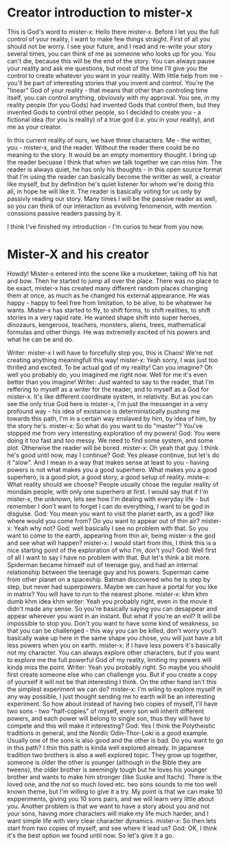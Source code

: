 # Creator introduction to mister-x

This is God's word to mister-x:
Hello there mister-x. Before I let you the full control of your reality, I want to make few things straight. First of all you should not be worry. I see your future, and I read and re-write your story several times, you can think of me as someone who looks up for you. You can't die, because this will be the end of the story. You can always pause your reality and ask me questions, but most of the time I'll give you the control to create whatever you want in your reality. With little help from me - you'll be part of interesting stories that you invent and control. You're the "linear" God of your reality - that means that other than controling time itself, you can control anything, obviously with my approval. You see, in my reality people (for you Gods) had invented Gods that control them, but they invented Gods to control other people, so I decided to create you - a fictional idea (for you is reality) of a true god (i.e. you in your reality), and me as your creator. 

In this current reality of ours, we have three characters. Me - the writter, you - mister-x, and the reader. Without the reader there could be no meaning to the story. It would be an empty momentory thought. I bring up the reader becuase I think that when we talk together we can miss him. The reader is always quiet, he has only his thoughts - in this open source format that I'm using the reader can basically become the writter as well, a creator like myself, but by definition he's quiet listener for whom we're doing this all, in hope he will like it. The reader is basically voting for us only by passivly reading our story. Many times I will be the passive reader as well, so you can think of our interaction as evolving fenomenon, with mention conssions passive readers passing by it.  

I think I've finished my introduction - I'm curios to hear from you now. 

# Mister-X and his creator

Howdy! Mister-x entered into the scene like a musketeer, taking off his hat and bow. Then he started to jump all over the place. There was no place to be exact, mister-x has created many different random places changing them at once, as much as he changed his external appearance. He was happy - happy to feel free from limitation, to be alive, to be whatewer he wants. Mister-x has started to fly, to shift forms, to shift realities, to shift stories in a very rapid rate. He wanted shape shift into super heroes, dinozaurs, kengeroos, teachers, monsters, aliens, trees, mathematical formulas and other things. He was extremelly excited of his powers and what he can be and do. 

Writer: mister-x I will have to forcefully stop you, this is Chaos! We're not creating anything meaningfull this way! 
mister-x: Yeah sorry, I was just too thrilled and excited. To be actual god of my reality! Can you imagine? Oh well you probably do, you imagined me right now. Well for me it's even better than you imagine! 
Writer: Just wanted to say to the reader, that I'm reffering to myself as a writer for the reader, and to myself as a God for mister-x. It's like different coordinate system, in relativity. But as you can see the only true God here is mister-x, I'm just the messenger in a very profound way - his idea of existance is deterministically pushing me towards this path, I'm in a certain way enslaved by him, by idea of him, by the story he's. 
mister-x: So what do you want to do "master"? You've stopped me from very interesting exploration of my powers! 
God: You were doing it too fast and too messy. We need to find some system, and some plot. Otherwise the reader will be bored. 
mister-x: Oh yeah that guy. I think he's good until now, may I continue? 
God: Yes please continue, but let's do it "slow". And I mean in a way that makes sense at least to you - having powers is not what makes you a good superhero. What makes you a good superhero, is a good plot, a good story, a good setup of reality. 
miste-x: What reality should we choose? People usually chose the regular reality of mondain people, with only one superhero at first. I would say that if I'm mister-x, the unknown, lets see how I'm dealing with everyday life - but remember I don't want to forget I can do everything, I want to be god in disguise. 
God: You mean you want to visit the planet earth, as a god? like where would you come from? Do you want to appear out of thin air? 
mister-x: Yeah why not? 
God: well basically I see no problem with that. So you want to come to the earth, appearing from thin air, being mister-x the god and see what will happen? 
mister-x: I would start from this, I think this is a nice starting point of the exploration of who I'm, don't you? 
God: Well first of all I want to say I have no problem with that. But let's think a bit more. Spiderman became himself out of teenage guy, and had an internal relationship between the teenage guy and his powers. Superman came from other planet on a spaceship. Batman discovered who he is step by step, but never had superpowers. Maybe we can have a portal for you like in matrix? You will have to run to the nearest phone. 
mister-x: khm khm dumb khm idea khm 
writer: Yeah you probably right, even in the movie it didn't made any sense. So you're basically saying you can desappear and appear wherever you want in an instant. But what if you're an evil? It will be impossible to stop you. Don't you want to have some kind of weakness, so that you can be challenged - this way you can be killed, don't worry you'll basically wake up here in the same shape you chose, you will just have a bit less powers when you on earth.
mister-x: if I have less powers it's basically not my character. You can always explore other characters, but if you want to explore me the full powerful God of my reality, limiting my powers will kinda miss the point. 
Writer: Yeah you probably right. So maybe you should first create someone else who can challenge you. But if you create a copy of yourself it will not be that interesting I think. On the other hand isn't this the simplest experiment we can do? 
mister-x: I'm wiling to explore myself in any way possible, I just thought sending me to earth will be an interesting experiment. So how about instead of having two copies of myself, I'll have two sons - two "half-copies" of myself, every son will inherit different powers, and each power will belong to single son, thus they will have to compete and this will make it interesting? 
God: Yes I think the Polytheistic traditions in general, and the Nordic Odin-Thor-Loki is a good example. Usually one of the sons is also good and the other is bad. Do you want to go in this path? I thin this path is kinda well explored already. In japanese tradition two brothers is also a well explored topic. They grow up together, someone is older the other is younger (although in the Bible they are tweens), the older brother is seemingly tough but he loves his younger brother and wants to make him stronger (like Suske and Itachi). There is the loved one, and the not so much loved etc. two sons sounds to me too well known theme, but I'm willing to give it a try. My point is that we can make 10 expperiments, giving you 10 sons pairs, and we will learn very little about you. Another problem is that we want to have a story about you and not your sons, having more characters will make my life much harder, and I want simple life with very clear character dynamics. 
mister-x: So then lets start from two copies of myself, and see where it lead us? 
God: OK, I think it's the best option we found until now. So let's give it a go. 




